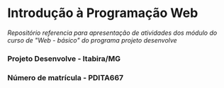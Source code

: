 
# Introdução à Programação Web

_Repositório referencia para apresentação de atividades dos módulo do curso de "Web - básico" do programa projeto desenvolve_

</header>

<!--
  <<< Author notes: Step 1 >>>
  Choose 3-5 steps for your course.
  The first step is always the hardest, so pick something easy!
  Link to docs.github.com for further explanations.
  Encourage users to open new tabs for steps!
-->

### Projeto Desenvolve - Itabira/MG
### Número de matrícula - PDITA667


